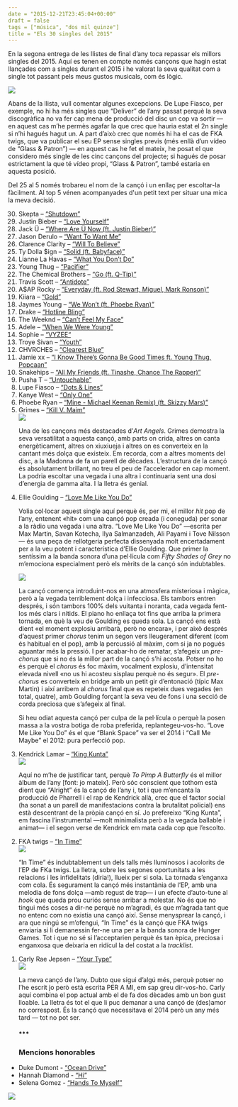 ```yaml
---
date = "2015-12-21T23:45:04+00:00"
draft = false
tags = ["música", "dos mil quinze"]
title = "Els 30 singles del 2015"
---
```

<p><p>En la segona entrega de les llistes de final d’any toca repassar els millors singles del 2015. Aquí es tenen en compte només cançons que hagin estat llançades com a singles durant el 2015 i he valorat la seva qualitat com a single tot passant pels meus gustos musicals, com és lògic.
</p><a href="http://enricllonch.com/post/135671489264/els-30-singles-del-2015"><img class="pImageFull" src="https://40.media.tumblr.com/26bc3ed8286b8fe4a9d541241fe987bf/tumblr_nzehq8CBBJ1u00ofno1_1280.png"></a><br>
<!-- more -->
<p>Abans de la llista, vull comentar algunes excepcions. De Lupe Fiasco, per exemple, no hi ha més singles que “Deliver” de l’any passat perquè la seva discogràfica no va fer cap mena de producció del disc un cop va sortir — en aquest cas m’he permès agafar la que crec que hauria estat el 2n single si n’hi hagués hagut un. A part d’això crec que només hi ha el cas de FKA twigs, que va publicar el seu EP sense singles previs (més enllà d’un vídeo de “Glass &amp; Patron”) — en aquest cas he fet el mateix, he posat el que considero més single de les cinc cançons del projecte; si hagués de posar estrictament la que té vídeo propi, “Glass &amp; Patron”, també estaria en aquesta posició.</p>
<p>Del 25 al 5 només trobareu el nom de la cançó i un enllaç per escoltar-la fàcilment. Al top 5 vénen acompanyades d'un petit text per situar una mica la meva decisió.</p>

<ol reversed><li>Skepta – <a href="https://www.youtube.com/watch?v=MQOG5BkY2Bc">“Shutdown”</a></li>
<li>Justin Bieber – <a href="https://www.youtube.com/watch?v=oyEuk8j8imI">“Love Yourself”</a></li>
<li>Jack Ü – <a href="https://www.youtube.com/watch?v=nntGTK2Fhb0">“Where Are Ü Now (ft. Justin Bieber)”</a></li>
<li>Jason Derulo – <a href="https://www.youtube.com/watch?v=rClUOdS5Zyw">“Want To Want Me”</a></li>
<li>Clarence Clarity – <a href="https://www.youtube.com/watch?v=Duu7GQXDauA">“Will To Believe”</a></li>
<li>Ty Dolla $ign – <a href="https://www.youtube.com/watch?v=vFzOQO1jBIU">“Solid (ft. Babyface)”</a></li>
<li>Lianne La Havas – <a href="https://www.youtube.com/watch?v=DNLkD8QEnAM">“What You Don’t Do”</a></li>
<li>Young Thug – <a href="https://www.youtube.com/watch?v=xzIGVKEGL1s">“Pacifier”</a></li>
<li>The Chemical Brothers – <a href="https://www.youtube.com/watch?v=LO2RPDZkY88">“Go (ft. Q-Tip)”</a></li>
<li>Travis Scott – <a href="https://www.youtube.com/watch?v=KnZ8h3MRuYg">“Antidote”</a></li>
<li>A$AP Rocky – <a href="https://www.youtube.com/watch?v=KfVIRigPyws">“Everyday (ft. Rod Stewart, Miguel, Mark Ronson)”</a></li>
<li>Kiiara – <a href="https://www.youtube.com/watch?v=1qmggi_M4MI">“Gold”</a></li>
<li>Jaymes Young – <a href="https://www.youtube.com/watch?v=f4wZUoLlKX0">“We Won’t (ft. Phoebe Ryan)”</a></li>
<li>Drake – <a href="https://www.youtube.com/watch?v=uxpDa-c-4Mc">“Hotline Bling”</a></li>
<li>The Weeknd – <a href="https://www.youtube.com/watch?v=KEI4qSrkPAs">“Can’t Feel My Face”</a></li>
<li>Adele – <a href="https://www.youtube.com/watch?v=DDWKuo3gXMQ">“When We Were Young”</a></li>
<li>Sophie – <a href="https://www.youtube.com/watch?v=KXdRl6Ml37I">“VYZEE“</a></li>
<li>Troye Sivan – <a href="https://www.youtube.com/watch?v=Io2Yjy3nV_c">“Youth”</a></li>
<li>CHVRCHES – <a href="https://www.youtube.com/watch?v=QpFXXPruuqU">“Clearest Blue”</a></li>
<li>Jamie xx – <a href="https://www.youtube.com/watch?v=BjLBB-TMa84">“I Know There’s Gonna Be Good Times ft. Young Thug, Popcaan”</a></li>
<li>Snakehips – <a href="https://www.youtube.com/watch?v=I3mrYxPLSH4">“All My Friends (ft. Tinashe, Chance The Rapper)”</a></li>
<li>Pusha T – <a href="https://www.youtube.com/watch?v=TBZ-qca_99o">“Untouchable”</a></li>
<li>Lupe Fiasco – <a href="https://www.youtube.com/watch?v=4-ZblKY48w4">“Dots &amp; Lines”</a></li>
<li>Kanye West – <a href="https://www.youtube.com/watch?v=WibQR0tQ0P8">“Only One”</a></li>
<li>Phoebe Ryan – <a href="https://www.youtube.com/watch?v=AJtDXIazrMo">“Mine - Michael Keenan Remix) (ft. Skizzy Mars)”</a></li>
<li>Grimes – <a href="https://open.spotify.com/track/17eu2pSgSUpIG1GFWBnODv">“Kill V. Maim”</a></li>
<img class="pImageRight" src="https://40.media.tumblr.com/66ed975163e44f640cf0b8afb8fc22e4/tumblr_nzqexrIkh81u00ofno5_400.png"><p>Una de les cançons més destacades d’<em>Art Angels</em>. Grimes demostra la seva versatilitat a aquesta cançó, amb parts on crida, altres on canta energèticament, altres on xiuxiueja i altres on es converteix en la cantant més dolça que existeix. Em recorda, com a altres moments del disc, a la Madonna de fa un parell de dècades. L’estructura de la cançó és absolutament brillant, no treu el peu de l’accelerador en cap moment. La podria escoltar una vegada i una altra i continuaria sent una dosi d’energia de gamma alta. I la lletra és genial. </p>
<li>Ellie Goulding – <a href="https://www.youtube.com/watch?v=AJtDXIazrMo">“Love Me Like You Do”</a></li>
<p>Volia col·locar aquest single aquí perquè és, per mi, el millor <em>hit</em> pop de l’any, entenent «hit» com una cançó pop creada (i coneguda) per sonar a la ràdio una vegada i una altra. “Love Me Like You Do” —escrita per Max Martin, Savan Kotecha, Ilya Salmanzadeh, Ali Payami i Tove Nilsson— és una peça de rellotgeria perfecta dissenyada molt encertadament per a la veu potent i característica d’Ellie Goulding. Que primer la sentíssim a la banda sonora d’una pel·lícula com <em>Fifty Shades of Grey</em> no m’emociona especialment però els mèrits de la cançó són indubtables. 
</p><img class="pImageRight" src="https://41.media.tumblr.com/557baac9eb23c6f9f5af260c360a64c4/tumblr_nzqexrIkh81u00ofno4_400.png"><p>
La cançó comença introduint-nos en una atmosfera misteriosa i màgica, però a la vegada terriblement dolça i infecciosa. Els tambors entren després, i són tambors 100% dels vuitanta i noranta, cada vegada fent-los més clars i nítids. El piano ho enllaça tot fins que arriba la primera tornada, en què la veu de Goulding es queda sola. La cançó ens està dient «el moment explosiu arribarà, però no encara», i per això després d’aquest primer <em>chorus</em> tenim un segon vers lleugerament diferent (com és habitual en el pop), amb la percussió al màxim, com si ja no pogués aguantar més la pressió. I per acabar-ho de rematar, s’afegeix un <em>pre-chorus</em> que si no és la millor part de la cançó s’hi acosta. Potser no ho és perquè el <em>chorus</em> és foc màxim, vocalment explosiu, d’intensitat elevada nivell «no us hi acosteu sisplau perquè no és segur». El <em>pre-chorus</em> es converteix en bridge amb un petit gir d’entonació (típic Max Martin) i així arribem al <em>chorus</em> final que es repeteix dues vegades (en total, quatre), amb Goulding forçant la seva veu de fons i una secció de corda preciosa que s’afegeix al final.
</p><p>
Si heu odiat aquesta cançó per culpa de la pel·lícula o perquè la posen massa a la vostra botiga de roba preferida, replantegeu-vos-ho. “Love Me Like You Do” és el que “Blank Space” va ser el 2014 i “Call Me Maybe” el 2012: pura perfecció pop.
</p>
<li>Kendrick Lamar – <a href="https://www.youtube.com/watch?v=hRK7PVJFbS8">“King Kunta”</a></li>
<img class="pImageRight" src="https://40.media.tumblr.com/f39b0d6e0a93ec3c90a603351560ef0c/tumblr_nzqexrIkh81u00ofno2_400.png"><p>Aquí no m’he de justificar tant, perquè <em>To Pimp A Butterfly</em> és el millor àlbum de l’any [font: jo mateix]. Però sóc conscient que tothom està dient que “Alright” és la cançó de l’any i, tot i que m’encanta la producció de Pharrell i el rap de Kendrick allà, crec que el factor social (ha sonat a un parell de manifestacions contra la brutalitat policial) ens està descentrant de la pròpia cançó en sí. Jo prefereixo “King Kunta”, em fascina l’instrumental —molt minimalista però a la vegada ballable i animat— i el segon verse de Kendrick em mata cada cop que l’escolto. </p>
<li>FKA twigs – <a href="https://youtu.be/bYU3j-22360?t=7m12s">“In Time”</a></li>
<img class="pImageRight" src="https://41.media.tumblr.com/666b13e89b029957ede7c57b15ce7ee6/tumblr_nzqexrIkh81u00ofno1_400.png"><p>“In Time” és indubtablement un dels talls més lluminosos i acolorits de l’EP de FKa twigs. La lletra, sobre les segones oportunitats a les relacions i les infidelitats (diria!), llueix per si sola. La tornada s’enganxa com cola. És segurament la cançó més instantània de l’EP, amb una melodia de fons dolça —amb regust de trap— i un efecte d’auto-tune al <em>hook</em> que queda prou curiós sense arribar a molestar. No és que no tingui més coses a dir-ne perquè no m’agradi, és que m’agrada tant que no entenc com no existia una cançó així. Sense menysprear la cançó, i ara que ningú se m’ofengui, “In Time” és la cançó que FKA twigs enviaria si li demanessin fer-ne una per a la banda sonora de Hunger Games. Tot i que no sé si l’acceptarien perquè és tan èpica, preciosa i enganxosa que deixaria en ridícul la del costat a la <em>tracklist</em>.</p>
<li>Carly Rae Jepsen – <a href="https://www.youtube.com/watch?v=UlFMVzo9zuE">“Your Type”</a></li>
<img class="pImageRight" src="https://41.media.tumblr.com/3ec480b842c7c98fbd09a8eef8e1e795/tumblr_nzqexrIkh81u00ofno3_400.png"><p>La meva cançó de l’any. Dubto que sigui d’algú més, perquè potser no l’he escrit jo però està escrita PER A MI, em sap greu dir-vos-ho. Carly aquí combina el pop actual amb el de fa dos dècades amb un bon gust lloable. La lletra és tot el que li puc demanar a una cançó de (des)amor no correspost. És la cançó que necessitava el 2014 però un any més tard — tot no pot ser.
</p><p></p><h4>***</h4>
<h3>Mencions honorables</h3>
</ol><ul><li>Duke Dumont - <a href="https://www.youtube.com/watch?v=KDxJlW6cxRk">“Ocean Drive”</a> 
</li><li>Hannah Diamond - <a href="http://youtu.be/mKztreA6e7Y?a">“Hi”</a>
</li><li>Selena Gomez - <a href="https://www.youtube.com/watch?v=iV7RZ_-KF3k">“Hands To Myself”</a></ul>


<p><img id="splashFade" src="https://40.media.tumblr.com/c8e1266bcceb4e55e9cea4f60d367d60/tumblr_nzehtkbcAI1u00ofno1_1280.png"></p> </ul></p>